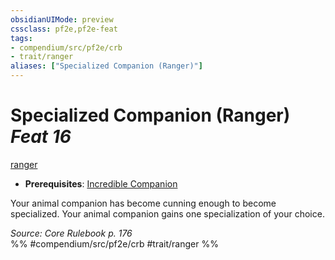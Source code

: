 ```yaml
---
obsidianUIMode: preview
cssclass: pf2e,pf2e-feat
tags:
- compendium/src/pf2e/crb
- trait/ranger
aliases: ["Specialized Companion (Ranger)"]
---
```

# Specialized Companion (Ranger)  *Feat 16*  
[ranger](../../Rules/traits/ranger.md)  

- **Prerequisites**: [Incredible Companion](incredible-companion-ranger.md)

Your animal companion has become cunning enough to become specialized. Your animal companion gains one specialization of your choice.

*Source: Core Rulebook p. 176*  
%% #compendium/src/pf2e/crb #trait/ranger %%